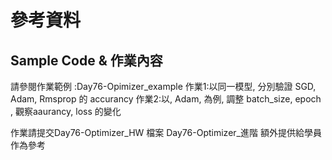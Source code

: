 # 參考資料
## Sample Code & 作業內容
請參閱作業範例 :Day76-Opimizer_example
作業1:以同一模型, 分別驗證 SGD, Adam, Rmsprop 的 accurancy
作業2:以, Adam, 為例, 調整 batch_size, epoch , 觀察aaurancy, loss 的變化

作業請提交Day76-Optimizer_HW
檔案 Day76-Optimizer_進階 額外提供給學員作為參考
